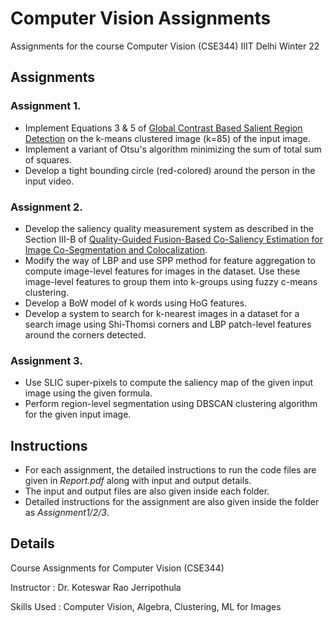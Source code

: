 # Computer Vision Assignments
Assignments for the course Computer Vision (CSE344) IIIT Delhi Winter 22

## Assignments
### Assignment 1. 
* Implement Equations 3 & 5 of [Global Contrast Based Salient Region Detection](https://ieeexplore.ieee.org/document/6871397) on the k-means clustered image (k=85) of the input image.
* Implement a variant of Otsu's algorithm minimizing the sum of total sum of squares. 
* Develop a tight bounding circle (red-colored) around the person in the input video.

### Assignment 2.
* Develop the saliency quality measurement system as described in the Section III-B of [Quality-Guided Fusion-Based Co-Saliency Estimation for Image Co-Segmentation and Colocalization](https://ieeexplore.ieee.org/document/8269367).
* Modify the way of LBP and use SPP method for feature aggregation to compute image-level features for images in the dataset. Use these image-level features to group them into k-groups using fuzzy c-means clustering.
* Develop a BoW model of k words using HoG features.
* Develop a system to search for k-nearest images in a dataset for a search image using Shi-Thomsi corners and LBP patch-level features around the corners detected.

### Assignment 3.
* Use SLIC super-pixels to compute the saliency map of the given input image using the given formula.
* Perform region-level segmentation using DBSCAN clustering algorithm for the given input image.

## Instructions
* For each assignment, the detailed instructions to run the code files are given in *Report.pdf* along with input and output details.
* The input and output files are also given inside each folder.
* Detailed instructions for the assignment are also given inside the folder as *Assignment1/2/3*. 


## Details
Course Assignments for Computer Vision (CSE344) 

Instructor : Dr. Koteswar Rao Jerripothula

Skills Used : Computer Vision, Algebra, Clustering, ML for Images

